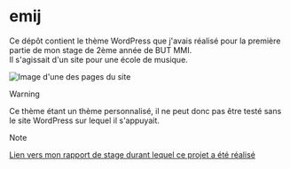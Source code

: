 # emij

Ce dépôt contient le thème WordPress que j'avais réalisé pour la première partie de mon stage de 2ème année de BUT MMI.  
Il s'agissait d'un site pour une école de musique. 

![Image d'une des pages du site](https://github.com/NicolasVero/images-readme/blob/master/images/emij_instruments.png)

> [!WARNING]
> Ce thème étant un thème personnalisé, il ne peut donc pas être testé sans le site WordPress sur lequel il s'appuyait.

> [!NOTE]
> [Lien vers mon rapport de stage durant lequel ce projet a été réalisé](https://github.com/NicolasVero/readme-elements/blob/master/pdf/rapport_stage_BUT2.pdf)
